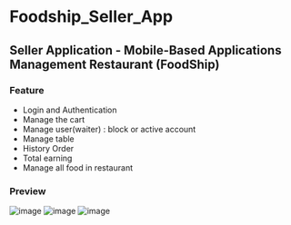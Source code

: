 # Foodship_Seller_App 
 
## Seller Application - Mobile-Based Applications Management Restaurant  (FoodShip)

### Feature

- Login and Authentication 
- Manage the cart
- Manage user(waiter) : block or active account
- Manage table
- History Order
- Total earning
- Manage all food in restaurant

### Preview
![image](https://user-images.githubusercontent.com/83216140/179474499-cc52e264-2a7e-4d52-8ab2-7cb8f47cb58c.png)
![image](https://user-images.githubusercontent.com/83216140/179475573-2a58801b-374f-463b-8a5b-7717b176c844.png)
![image](https://user-images.githubusercontent.com/83216140/179475155-44c06877-3763-46aa-b2b2-4dd862c9c9dd.png)


